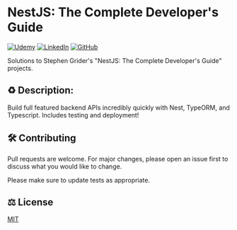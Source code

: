 # NestJS: The Complete Developer's Guide

[![Udemy](https://img.shields.io/badge/Stephen_Grider-Udemy-a435f0.svg?style=flat&logo=udemy&logoColor=white)](https://www.udemy.com/course/nestjs-the-complete-developers-guide)
[![LinkedIn](https://img.shields.io/badge/r0mm4k-LinkedIn-5087B2.svg?style=flat&logo=linkedin)](https://linkedin.com/in/r0mm4k)
[![GitHub](https://img.shields.io/badge/r0mm4k-GitHub-lightgrey.svg?style=flat&logo=github)](https://github.com/r0mm4k)

Solutions to Stephen Grider's "NestJS: The Complete Developer's Guide" projects.

## ♻️ Description:

Build full featured backend APIs incredibly quickly with Nest, TypeORM, and Typescript. Includes testing and deployment!


## 🛠 Contributing

Pull requests are welcome. For major changes, please open an issue first to discuss what you would like to change.

Please make sure to update tests as appropriate.

## ⚖️ License

[MIT](https://choosealicense.com/licenses/mit/)
